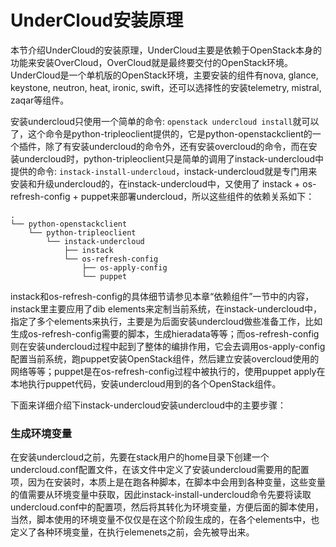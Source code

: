 # UnderCloud安装原理

本节介绍UnderCloud的安装原理，UnderCloud主要是依赖于OpenStack本身的功能来安装OverCloud，OverCloud就是最终要交付的OpenStack环境。UnderCloud是一个单机版的OpenStack环境，主要安装的组件有nova, glance, keystone, neutron, heat, ironic, swift，还可以选择性的安装telemetry, mistral, zaqar等组件。

安装undercloud只使用一个简单的命令: `openstack undercloud install`就可以了，这个命令是python-tripleoclient提供的，它是python-openstackclient的一个插件，除了有安装undercloud的命令外，还有安装overcloud的命令，而在安装undercloud时，python-tripleoclient只是简单的调用了instack-undercloud中提供的命令: `instack-install-undercloud`，instack-undercloud就是专门用来安装和升级undercloud的，在instack-undercloud中，又使用了 instack + os-refresh-config + puppet来部署undercloud，所以这些组件的依赖关系如下：

```
.
└── python-openstackclient
    └── python-tripleoclient
        └── instack-undercloud
            ├── instack
            └── os-refresh-config
                ├── os-apply-config
                └── puppet
```

instack和os-refresh-config的具体细节请参见本章“依赖组件”一节中的内容，instack里主要应用了dib elements来定制当前系统，在instack-undercloud中，指定了多个elements来执行，主要是为后面安装undercloud做些准备工作，比如生成os-refresh-config需要的脚本，生成hieradata等等；而os-refresh-config则在安装undercloud过程中起到了整体的编排作用，它会去调用os-apply-config配置当前系统，跑puppet安装OpenStack组件，然后建立安装overcloud使用的网络等等；puppet是在os-refresh-config过程中被执行的，使用puppet apply在本地执行puppet代码，安装undercloud用到的各个OpenStack组件。

下面来详细介绍下instack-undercloud安装undercloud中的主要步骤：

### 生成环境变量

在安装undercloud之前，先要在stack用户的home目录下创建一个undercloud.conf配置文件，在该文件中定义了安装undercloud需要用的配置项，因为在安装时，本质上是在跑各种脚本，在脚本中会用到各种变量，这些变量的值需要从环境变量中获取，因此instack-install-undercloud命令先要将读取undercloud.conf中的配置项，然后将其转化为环境变量，方便后面的脚本使用，当然，脚本使用的环境变量不仅仅是在这个阶段生成的，在各个elements中，也定义了各种环境变量，在执行elemenets之前，会先被导出来。




